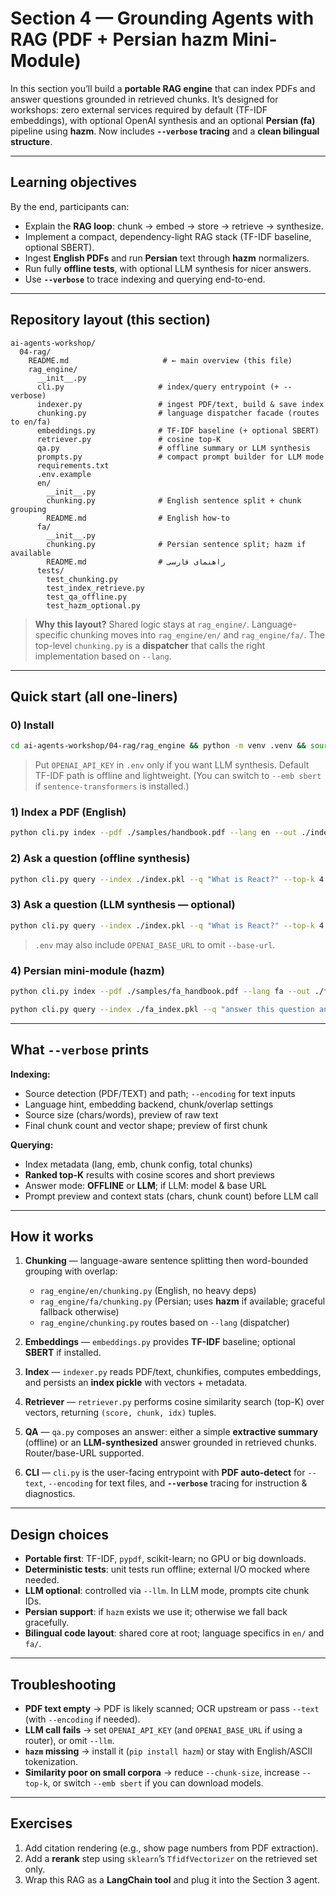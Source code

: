 # Section 4 — Grounding Agents with RAG (PDF + Persian hazm Mini-Module)

In this section you’ll build a **portable RAG engine** that can index PDFs and answer questions grounded in retrieved chunks. It’s designed for workshops: zero external services required by default (TF-IDF embeddings), with optional OpenAI synthesis and an optional **Persian (fa)** pipeline using **hazm**. Now includes **`--verbose` tracing** and a **clean bilingual structure**.

---

## Learning objectives

By the end, participants can:

* Explain the **RAG loop**: chunk → embed → store → retrieve → synthesize.
* Implement a compact, dependency-light RAG stack (TF-IDF baseline, optional SBERT).
* Ingest **English PDFs** and run **Persian** text through **hazm** normalizers.
* Run fully **offline tests**, with optional LLM synthesis for nicer answers.
* Use **`--verbose`** to trace indexing and querying end-to-end.

---

## Repository layout (this section)

```
ai-agents-workshop/
  04-rag/
    README.md                     # ← main overview (this file)
    rag_engine/
      __init__.py
      cli.py                     # index/query entrypoint (+ --verbose)
      indexer.py                 # ingest PDF/text, build & save index
      chunking.py                # language dispatcher facade (routes to en/fa)
      embeddings.py              # TF-IDF baseline (+ optional SBERT)
      retriever.py               # cosine top-K
      qa.py                      # offline summary or LLM synthesis
      prompts.py                 # compact prompt builder for LLM mode
      requirements.txt
      .env.example
      en/
        __init__.py
        chunking.py              # English sentence split + chunk grouping
        README.md                # English how-to
      fa/
        __init__.py
        chunking.py              # Persian sentence split; hazm if available
        README.md                # راهنمای فارسی
      tests/
        test_chunking.py
        test_index_retrieve.py
        test_qa_offline.py
        test_hazm_optional.py
```

> **Why this layout?** Shared logic stays at `rag_engine/`. Language-specific chunking moves into `rag_engine/en/` and `rag_engine/fa/`. The top-level `chunking.py` is a **dispatcher** that calls the right implementation based on `--lang`.

---

## Quick start (all one-liners)

### 0) Install

```bash
cd ai-agents-workshop/04-rag/rag_engine && python -m venv .venv && source .venv/bin/activate && pip install -r requirements.txt && cp .env.example .env
```

> Put `OPENAI_API_KEY` in `.env` only if you want LLM synthesis. Default TF-IDF path is offline and lightweight. (You can switch to `--emb sbert` if `sentence-transformers` is installed.)

### 1) Index a PDF (English)

```bash
python cli.py index --pdf ./samples/handbook.pdf --lang en --out ./index.pkl --chunk-size 500 --chunk-overlap 120 --emb tfidf --verbose
```

### 2) Ask a question (offline synthesis)

```bash
python cli.py query --index ./index.pkl --q "What is React?" --top-k 4 --verbose
```

### 3) Ask a question (LLM synthesis — optional)

```bash
python cli.py query --index ./index.pkl --q "What is React?" --top-k 4 --llm --model gpt-4o --base-url https://api.metisai.ir/openai/v1 --citations refs --verbose
```

> `.env` may also include `OPENAI_BASE_URL` to omit `--base-url`.

### 4) Persian mini-module (hazm)

```bash
python cli.py index --pdf ./samples/fa_handbook.pdf --lang fa --out ./fa_index.pkl --chunk-size 400 --chunk-overlap 80 --emb tfidf --verbose
```

```bash
python cli.py query --index ./fa_index.pkl --q "answer this question and give result in structured format: عوامل موثر بر تأثیر بازاریابی گوشه ای بر وفاداری مشتریان در صنایع ورزشی با استفاده از تکنیکهای هوش مصنوعی چیست؟" --top-k 4 --llm --model gpt-4o-mini --base-url https://api.metisai.ir/openai/v1 --citations refs --verbose
```

---

## What `--verbose` prints

**Indexing:**

* Source detection (PDF/TEXT) and path; `--encoding` for text inputs
* Language hint, embedding backend, chunk/overlap settings
* Source size (chars/words), preview of raw text
* Final chunk count and vector shape; preview of first chunk

**Querying:**

* Index metadata (lang, emb, chunk config, total chunks)
* **Ranked top-K** results with cosine scores and short previews
* Answer mode: **OFFLINE** or **LLM**; if LLM: model & base URL
* Prompt preview and context stats (chars, chunk count) before LLM call

---

## How it works

1. **Chunking** — language-aware sentence splitting then word-bounded grouping with overlap:

   * `rag_engine/en/chunking.py` (English, no heavy deps)
   * `rag_engine/fa/chunking.py` (Persian; uses **hazm** if available; graceful fallback otherwise)
   * `rag_engine/chunking.py` routes based on `--lang` (dispatcher)
2. **Embeddings** — `embeddings.py` provides **TF-IDF** baseline; optional **SBERT** if installed.
3. **Index** — `indexer.py` reads PDF/text, chunkifies, computes embeddings, and persists an **index pickle** with vectors + metadata.
4. **Retriever** — `retriever.py` performs cosine similarity search (top-K) over vectors, returning `(score, chunk, idx)` tuples.
5. **QA** — `qa.py` composes an answer: either a simple **extractive summary** (offline) or an **LLM-synthesized** answer grounded in retrieved chunks. Router/base-URL supported.
6. **CLI** — `cli.py` is the user-facing entrypoint with **PDF auto-detect** for `--text`, `--encoding` for text files, and **`--verbose`** tracing for instruction & diagnostics.

---

## Design choices

* **Portable first**: TF-IDF, `pypdf`, scikit-learn; no GPU or big downloads.
* **Deterministic tests**: unit tests run offline; external I/O mocked where needed.
* **LLM optional**: controlled via `--llm`. In LLM mode, prompts cite chunk IDs.
* **Persian support**: if `hazm` exists we use it; otherwise we fall back gracefully.
* **Bilingual code layout**: shared core at root; language specifics in `en/` and `fa/`.

---

## Troubleshooting

* **PDF text empty** → PDF is likely scanned; OCR upstream or pass `--text` (with `--encoding` if needed).
* **LLM call fails** → set `OPENAI_API_KEY` (and `OPENAI_BASE_URL` if using a router), or omit `--llm`.
* **`hazm` missing** → install it (`pip install hazm`) or stay with English/ASCII tokenization.
* **Similarity poor on small corpora** → reduce `--chunk-size`, increase `--top-k`, or switch `--emb sbert` if you can download models.

---

## Exercises

1. Add citation rendering (e.g., show page numbers from PDF extraction).
2. Add a **rerank** step using `sklearn`’s `TfidfVectorizer` on the retrieved set only.
3. Wrap this RAG as a **LangChain tool** and plug it into the Section 3 agent.